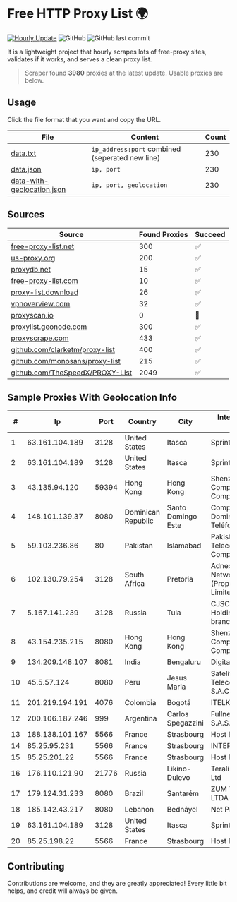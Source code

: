 
# Free HTTP Proxy List 🌍

[![Hourly Update](https://github.com/mertguvencli/http-proxy-list/actions/workflows/main.yml/badge.svg?branch=main)](https://github.com/mertguvencli/http-proxy-list/actions/workflows/main.yml)
![GitHub](https://img.shields.io/github/license/mertguvencli/http-proxy-list)
![GitHub last commit](https://img.shields.io/github/last-commit/mertguvencli/http-proxy-list)

It is a lightweight project that hourly scrapes lots of free-proxy sites, validates if it works, and serves a clean proxy list.


> Scraper found **3980** proxies at the latest update. Usable proxies are below.

## Usage

Click the file format that you want and copy the URL.


|File|Content|Count|
|----|-------|-----|
|[data.txt](https://raw.githubusercontent.com/mertguvencli/http-proxy-list/main/proxy-list/data.txt)|`ip_address:port` combined (seperated new line)|230|
|[data.json](https://raw.githubusercontent.com/mertguvencli/http-proxy-list/main/proxy-list/data.json)|`ip, port`|230|
|[data-with-geolocation.json](https://raw.githubusercontent.com/mertguvencli/http-proxy-list/main/proxy-list/data-with-geolocation.json)|`ip, port, geolocation`|230|

## Sources

|Source|Found Proxies|Succeed|
|------|-------------|-------|
|[free-proxy-list.net](https://free-proxy-list.net)|300|✅|
|[us-proxy.org](https://www.us-proxy.org)|200|✅|
|[proxydb.net](http://proxydb.net)|15|✅|
|[free-proxy-list.com](https://free-proxy-list.com/?page=&port=&type%5B%5D=http&type%5B%5D=https&up_time=0&search=Search)|10|✅|
|[proxy-list.download](https://www.proxy-list.download/HTTP)|26|✅|
|[vpnoverview.com](https://vpnoverview.com/privacy/anonymous-browsing/free-proxy-servers)|32|✅|
|[proxyscan.io](https://www.proxyscan.io)|0|🚫|
|[proxylist.geonode.com](https://proxylist.geonode.com/api/proxy-list?limit=300&page=1&sort_by=lastChecked&sort_type=desc&protocols=http,https)|300|✅|
|[proxyscrape.com](https://api.proxyscrape.com/v2/?request=displayproxies&protocol=http&timeout=10000&country=all&ssl=all&anonymity=all)|433|✅|
|[github.com/clarketm/proxy-list](https://raw.githubusercontent.com/clarketm/proxy-list/master/proxy-list-raw.txt)|400|✅|
|[github.com/monosans/proxy-list](https://raw.githubusercontent.com/monosans/proxy-list/main/proxies/http.txt)|215|✅|
|[github.com/TheSpeedX/PROXY-List](https://raw.githubusercontent.com/TheSpeedX/PROXY-List/master/http.txt)|2049|✅|


## Sample Proxies With Geolocation Info

|#|Ip|Port|Country|City|Internet Service Provider|
|-|--|----|-------|----|-------------------------|
|1|63.161.104.189|3128|United States|Itasca|Sprint|
|2|63.161.104.189|3128|United States|Itasca|Sprint|
|3|43.135.94.120|59394|Hong Kong|Hong Kong|Shenzhen Tencent Computer Systems Company Limited|
|4|148.101.139.37|8080|Dominican Republic|Santo Domingo Este|Compañía Dominicana de Teléfonos S. A.|
|5|59.103.236.86|80|Pakistan|Islamabad|Pakistan Telecommunication Company Limited|
|6|102.130.79.254|3128|South Africa|Pretoria|Adnexus Celerity Networks (Proprietary) Limited|
|7|5.167.141.239|3128|Russia|Tula|CJSC "ER-Telecom Holding" Tula branch|
|8|43.154.235.215|8080|Hong Kong|Hong Kong|Shenzhen Tencent Computer Systems Company Limited|
|9|134.209.148.107|8081|India|Bengaluru|DigitalOcean, LLC|
|10|45.5.57.124|8080|Peru|Jesus Maria|Satelital Telecomunicaciones S.A.C|
|11|201.219.194.191|4076|Colombia|Bogotá|ITELKOM|
|12|200.106.187.246|999|Argentina|Carlos Spegazzini|Fullnet Solutions S.A.S.|
|13|188.138.101.167|5566|France|Strasbourg|Host Europe GmbH|
|14|85.25.95.231|5566|France|Strasbourg|INTERGENIA|
|15|85.25.201.22|5566|France|Strasbourg|Host Europe GmbH|
|16|176.110.121.90|21776|Russia|Likino-Dulevo|Teraline Telecom Ltd|
|17|179.124.31.233|8080|Brazil|Santarém|ZUM TELECOM LTDA- ME|
|18|185.142.43.217|8080|Lebanon|Bednâyel|Net Pro sarl|
|19|63.161.104.189|3128|United States|Itasca|Sprint|
|20|85.25.198.22|5566|France|Strasbourg|Host Europe GmbH|



## Contributing

Contributions are welcome, and they are greatly appreciated! Every
little bit helps, and credit will always be given.

